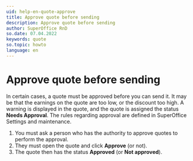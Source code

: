 ```yaml
---
uid: help-en-quote-approve
title: Approve quote before sending
description: Approve quote before sending
author: SuperOffice RnD
so.date: 07.04.2022
keywords: quote
so.topic: howto
language: en
---
```


# Approve quote before sending

In certain cases, a quote must be approved before you can send it. It may be that the earnings on the quote are too low, or the discount too high. A warning is displayed in the quote, and the quote is assigned the status **Needs Approval**. The rules regarding approval are defined in SuperOffice Settings and maintenance.

1. You must ask a person who has the authority to approve quotes to perform the approval.
2. They must open the quote and click **Approve** (or not).
3. The quote then has the status **Approved** (or **Not approved**).
